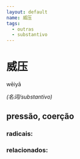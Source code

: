 ```yaml
--- 
layout: default
name: 威压 
tags: 
  - outras
  - substantivo
--- 
```

# 威压 
wēiyā  
 
*(名词/substantivo)*  
## pressão, coerção 
### radicais: 
### relacionados: 
